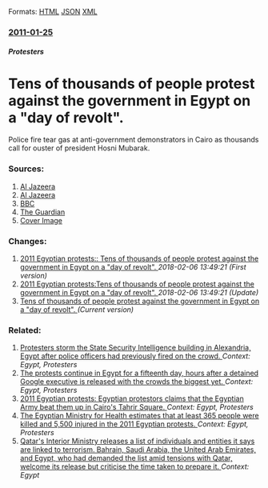 
Formats: [HTML](/news/2011/01/25/tens-of-thousands-of-people-protest-against-the-government-in-egypt-on-a-day-of-revolt.html)  [JSON](/news/2011/01/25/tens-of-thousands-of-people-protest-against-the-government-in-egypt-on-a-day-of-revolt.json)  [XML](/news/2011/01/25/tens-of-thousands-of-people-protest-against-the-government-in-egypt-on-a-day-of-revolt.xml)  

### [2011-01-25](/news/2011/01/25/index.md)

##### Protesters
# Tens of thousands of people protest against the government in Egypt on a "day of revolt". 

Police fire tear gas at anti-government demonstrators in Cairo as thousands call for ouster of president Hosni Mubarak.


### Sources:

1. [Al Jazeera](http://english.aljazeera.net/news/middleeast/2011/01/201112511362207742.html)
2. [Al Jazeera](http://english.aljazeera.net/news/middleeast/2011/01/20111251711053608.html)
3. [BBC](http://www.bbc.co.uk/news/world-africa-12272836)
4. [The Guardian](http://www.guardian.co.uk/global/blog/2011/jan/25/middleeast-tunisia)
4. [Cover Image](http://www.aljazeera.com/mritems/Images/2011/1/3/201113171414989965_20.jpg)

### Changes:

1. [2011 Egyptian protests:: Tens of thousands of people protest against the government in Egypt on a "day of revolt". ](/news/2011/01/25/2011-egyptian-protests-tens-of-thousands-of-people-protest-against-the-government-in-egypt-on-a-day-of-revolt.md) _2018-02-06 13:49:21 (First version)_
2. [2011 Egyptian protests:Tens of thousands of people protest against the government in Egypt on a "day of revolt". ](/news/2011/01/25/2011-egyptian-protests-ptens-of-thousands-of-people-protest-against-the-government-in-egypt-on-a-day-of-revolt.md) _2018-02-06 13:49:21 (Update)_
2. [Tens of thousands of people protest against the government in Egypt on a "day of revolt". ](/news/2011/01/25/tens-of-thousands-of-people-protest-against-the-government-in-egypt-on-a-day-of-revolt.md) _(Current version)_

### Related:

1. [Protesters storm the State Security Intelligence building in Alexandria, Egypt after police officers had previously fired on the crowd. ](/news/2011/03/4/protesters-storm-the-state-security-intelligence-building-in-alexandria-egypt-after-police-officers-had-previously-fired-on-the-crowd.md) _Context: Egypt, Protesters_
2. [The protests continue in Egypt for a fifteenth day, hours after a detained Google executive is released with the crowds the biggest yet. ](/news/2011/02/8/the-protests-continue-in-egypt-for-a-fifteenth-day-hours-after-a-detained-google-executive-is-released-with-the-crowds-the-biggest-yet.md) _Context: Egypt, Protesters_
3. [2011 Egyptian protests: Egyptian protestors claims that the Egyptian Army beat them up in Cairo's Tahrir Square. ](/news/2011/02/25/2011-egyptian-protests-egyptian-protestors-claims-that-the-egyptian-army-beat-them-up-in-cairo-s-tahrir-square.md) _Context: Egypt, Protesters_
4. [The Egyptian Ministry for Health estimates that at least 365 people were killed and 5,500 injured in the 2011 Egyptian protests. ](/news/2011/02/16/the-egyptian-ministry-for-health-estimates-that-at-least-365-people-were-killed-and-5-500-injured-in-the-2011-egyptian-protests.md) _Context: Egypt, Protesters_
5. [Qatar's Interior Ministry releases a list of individuals and entities it says are linked to terrorism. Bahrain, Saudi Arabia, the United Arab Emirates, and Egypt, who had demanded the list amid tensions with Qatar, welcome its release but criticise the time taken to prepare it. ](/news/2018/03/22/qatar-s-interior-ministry-releases-a-list-of-individuals-and-entities-it-says-are-linked-to-terrorism-bahrain-saudi-arabia-the-united-ara.md) _Context: Egypt_
